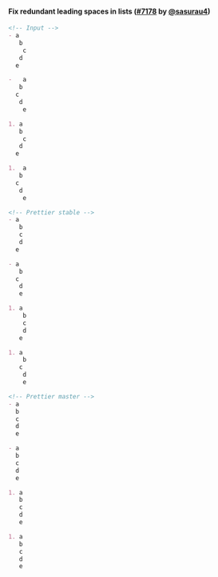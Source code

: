 #### Fix redundant leading spaces in lists ([#7178](https://github.com/prettier/prettier/pull/7178) by [@sasurau4](https://github.com/sasurau4))

<!-- prettier-ignore -->
```md
<!-- Input -->
- a  
   b  
    c  
   d  
  e

-   a  
   b  
  c  
   d  
    e

1. a  
   b  
    c  
   d  
  e

1.  a  
   b  
  c  
   d  
    e

<!-- Prettier stable -->
- a  
   b  
   c  
   d  
  e

- a  
   b  
  c  
   d  
   e

1. a  
    b  
    c  
    d  
   e

1. a  
    b  
   c  
    d  
    e

<!-- Prettier master -->
- a  
  b  
  c  
  d  
  e

- a  
  b  
  c  
  d  
  e

1. a  
   b  
   c  
   d  
   e

1. a  
   b  
   c  
   d  
   e
```
